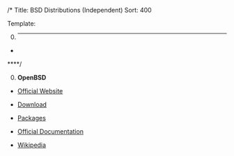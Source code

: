 /*
Title: BSD Distributions (Independent)
Sort: 400

Template:

0. ****

  * []()

****/

0. **OpenBSD**

  * [Official Website](https://www.openbsd.org/)

  * [Download](https://www.openbsd.org/faq/faq4.html#Download)

  * [Packages](http://openports.se/)

  * [Official Documentation](https://www.openbsd.org/faq/)

  * [Wikipedia](https://en.wikipedia.org/wiki/OpenBSD)
